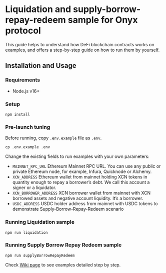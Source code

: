 # Liquidation and supply-borrow-repay-redeem sample for Onyx protocol

This guide helps to understand how DeFi blockchain contracts works on examples, and offers a step-by-step guide on how to run them by yourself.

## Installation and Usage

### Requirements

* Node.js v16+

### Setup

```
npm install
```

### Pre-launch tuning

Before running, copy `.env.example` file as `.env`.

```
cp .env.example .env
```

Change the existing fields to run examples with your own parameters:

* `MAINNET_RPC_URL` Ethereum Mainnet RPC URL. You can use any public or private Ethereum node, for example, Infura, Quicknode or Alchemy.
* `XCN_ADDRESS` Ethereum wallet from mainnet holding XCN tokens in quantity enough to repay a borrower’s debt. We call this account a signer or a liquidator.
* `XCN_BORROWER_ADDRESS` XCN borrower wallet from mainnet with XCN borrowed assets and negative account liquidity. It’s a borrower.
* `USDC_ADDRESS` USDC holder address from mainnet with USDC tokens to demonstrate Supply-Borrow-Repay-Redeem scenario

### Running Liquidation sample

```
npm run liquidation
```

### Running Supply Borrow Repay Redeem sample

```
npm run supplyBorrowRepayRedeem
```

Check [Wiki page](https://github.com/Onyx-Protocol/examples/wiki) to see examples detailed step by step.

